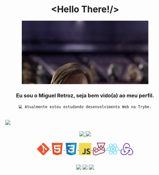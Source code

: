 <h1 align="center">
  &lt;Hello There!/&gt;
</h1>
<div align="center">
<a href="" align="center">
<img src='./img/hello_there.webp' height="200px"/>
</a>
</div>

<div align='center'>
  <h3> Eu sou o Miguel Retroz, seja bem vido(a) ao meu perfil. </h3>

`💻 Atualmente estou estudando desenvolvimento Web na Trybe.`
</div>

##

<div>
  <a href="https://github.com/MiguelRetroz">
    <img src="https://komarev.com/ghpvc/?username=MiguelRetroz&color=blueviolet" />
  </a>
</div>

<br>

<a href="https://github.com/MiguelRetroz" align="center">
  <div>
    <img width="52.6%" src="https://github-readme-stats.vercel.app/api?username=MiguelRetroz&show_icons=true&include_all_commits=true&count_private=true&bg_color=45deg,009e63,6878FF&border_color=9243fc&hide_border=true&icon_color=ffd903&text_color=363636&title_color=ffd903&border_radius=5px"/>
      <img width="44%" src="https://github-readme-stats.vercel.app/api/top-langs/?username=MiguelRetroz&layout=compact&bg_color=45deg,6878FF,009e63&border_color=9243fc&hide_border=true&icon_color=ffd903&text_color=363636&title_color=ffd903&border_radius=5px">
  </div>
</a>

<br>

<div align="center">
  <a href="https://github.com/MiguelRetroz">
    <img align="center" src="./img/git-original.svg" height="40">
    <img align="center" src="./img/html5-original.svg" height="40">
    <img align="center" src="./img/css3-original.svg" height="40">
    <img align="center" src="./img/javascript-original.svg" height="40">
    <img align="center" src="./img/jest-plain.svg" height="40">
    <img align="center" src="./img/react-original.svg" height="40">
    <img align="center" src="./img/redux-original.svg" height="40">
  </a>
</div>

##
<div align="center">
  <a href = "https://www.instagram.com/miguel_retroz/"><img src="https://img.shields.io/badge/Instagram-E4405F?style=for-the-badge&logo=instagram&logoColor=white" target="_blank"></a>
  <a href = "mailto:contatomiguelretroz@gmail.com"><img src="https://img.shields.io/badge/-Gmail-%23333?style=for-the-badge&logo=gmail&logoColor=white" target="_blank"></a>
  <a href="https://www.linkedin.com/in/miguelretroz/" target="_blank">
    <img src="https://img.shields.io/badge/LinkedIn-0077B5?style=for-the-badge&logo=linkedin&logoColor=white">
  </a>
</div>
